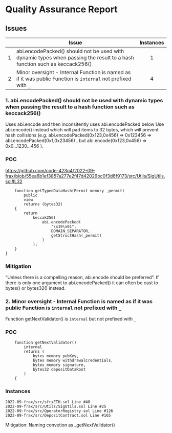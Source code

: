 # Quality Assurance Report

## Issues 


|   |      Issue     |  Instances |
|----------|-------------|:------:|
| 1 |  abi.encodePacked() should not be used with dynamic types when passing the result to a hash function such as keccack256() | 1 |
| 2  |    Minor oversight - Internal Function is named as if it was public Function is `internal` not prefixed with `_`    |   4 |


### 1. abi.encodePacked() should not be used with dynamic types when passing the result to a hash function such as keccack256()
Uses abi.encode and then inconsitently uses abi.encodePacked below
Use abi.encode() instead which will pad items to 32 bytes, which will prevent hash collisions (e.g. abi.encodePacked(0x123,0x456) => 0x123456 => abi.encodePacked(0x1,0x23456) , but abi.encode(0x123,0x456) => 0x0...1230...456 ).
### POC 
https://github.com/code-423n4/2022-09-frax/blob/55ea6b1ef3857a277e2f47d42029bc0f3d6f9173/src/Utils/SigUtils.sol#L32
```solidity
    function getTypedDataHash(Permit memory _permit)
        public
        view
        returns (bytes32)
    {
        return
            keccak256(
                abi.encodePacked(
                    "\x19\x01",
                    DOMAIN_SEPARATOR,
                    getStructHash(_permit)
                )
            );
    }
} 
```
### Mitigation 
 “Unless there is a compelling reason, abi.encode should be preferred”. If there is only one argument to abi.encodePacked() it can often be cast to bytes() or bytes32() instead.



### 2. Minor oversight - Internal Function is named as if it was public Function is `internal` not prefixed with `_`

Function getNextValidator() is `internal` but not prefixed with `_`
### POC 

```solidity
    function getNextValidator()
        internal
        returns (
            bytes memory pubKey,
            bytes memory withdrawalCredentials,
            bytes memory signature,
            bytes32 depositDataRoot
        )
    {
```
### Instances
```
2022-09-frax/src/sfrxETH.sol Line #48
2022-09-frax/src/Utils/SigUtils.sol Line #25
2022-09-frax/src/OperatorRegistry.sol Line #126
2022-09-frax/src/DepositContract.sol Line #165
```
Mitigation: Naming convetion as _getNextValidator()


